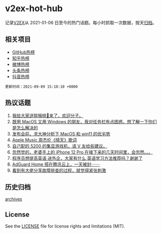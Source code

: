 # v2ex-hot-hub

 记录[V2EX](https://www.v2ex.com/)从 2021-01-06 日至今的热门话题。每小时抓取一次数据，按天[归档](archives)。
 
 ## 相关项目

- [GitHub热榜](https://github.com/lonnyzhang423/github-hot-hub)
- [知乎热榜](https://github.com/lonnyzhang423/zhihu-hot-hub)
- [微博热榜](https://github.com/lonnyzhang423/weibo-hot-hub)
- [头条热榜](https://github.com/lonnyzhang423/toutiao-hot-hub)
- [抖音热榜](https://github.com/lonnyzhang423/douyin-hot-hub)


 `更新时间：2021-09-09 15:10:10 +0800`

## 热议话题

1. [我给大家送猕猴桃🥝来了，欢迎分子。](https://www.v2ex.com/t/800684)
1. [既用 MacOS 又用 Windows 的朋友，我对任务栏有点困惑，想了解一下你们是怎么解决的](https://www.v2ex.com/t/800648)
1. [发布会前，求大神分析下 MacOS 和 win11 的优劣势](https://www.v2ex.com/t/800773)
1. [Apple Music 周杰伦《晴天》歌词](https://www.v2ex.com/t/800720)
1. [自己配的 5200 的集显游戏机，请 V 友给些建议。](https://www.v2ex.com/t/800708)
1. [忽然觉的，老婆手上的 iPhone 12 Pro 在接下来的几天时间里，会忽然。。。](https://www.v2ex.com/t/800696)
1. [程序员想提高英语 进外企，大家有什么 英语学习方法推荐吗？谢谢了](https://www.v2ex.com/t/800746)
1. [AdGuard Home 搭在腾讯云上，一天被封·······](https://www.v2ex.com/t/800740)
1. [看到有大佬分享故障排查的过程，就觉得紧张刺激](https://www.v2ex.com/t/800709)

## 历史归档

[archives](archives)

## License

See the [LICENSE](LICENSE) file for license rights and limitations (MIT).
